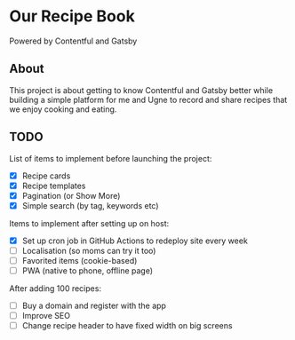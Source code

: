 # Our Recipe Book

Powered by Contentful and Gatsby

## About

This project is about getting to know Contentful and Gatsby better while building a simple platform for me and Ugne to record and share recipes that we enjoy cooking and eating.

## TODO

List of items to implement before launching the project:

- [x] Recipe cards
- [x] Recipe templates
- [x] Pagination (or Show More)
- [x] Simple search (by tag, keywords etc)

Items to implement after setting up on host:

- [x] Set up cron job in GitHub Actions to redeploy site every week
- [ ] Localisation (so moms can try it too)
- [ ] Favorited items (cookie-based)
- [ ] PWA (native to phone, offline page)

After adding 100 recipes:

- [ ] Buy a domain and register with the app
- [ ] Improve SEO
- [ ] Change recipe header to have fixed width on big screens 